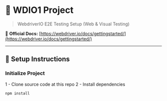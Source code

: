 # 🧪 WDIO1 Project

> WebdriverIO E2E Testing Setup (Web & Visual Testing)

📘 **Official Docs:** [https://webdriver.io/docs/gettingstarted/](https://webdriver.io/docs/gettingstarted/)

---

## 🚀 Setup Instructions

### Initialize Project
1 - Clone source code at this repo
2 - Install dependencies
```bash
npm install
```